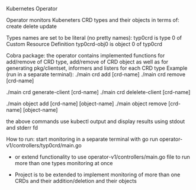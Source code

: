Kubernetes Operator

Operator monitors Kubeneters CRD types and their objects in terms of:
create
delete
update

Types names are set to be literal (no pretty names): 
typ0crd is type 0 of Custom Resource Definition
typ0crd-obj0 is object 0 of typ0crd

Cobra package: the operator contains implemented functions for add/remove of CRD type, add/remove of CRD object
as well as for generating pkg/clientset, informers and listers for each CRD type
Example (run in a separate terminal):
./main crd add [crd-name]
./main crd remove [crd-name]

./main crd generate-client [crd-name]
./main crd delelete-client [crd-name]

./main object add [crd-name] [object-name]
./main object remove [crd-name] [object-name]

the above commands use kubectl output and display results using stdout and stderr fd

How to run:
start monitoring in a separate terminal with
go run operator-v1/controllers/typ0crd/main.go
* or extend functionality to use operator-v1/controllers/main.go file to run more than one types monitoring at once 

* Project is to be extended to implement monitoring of more than one CRDs and their addition/deletion and their objects 


